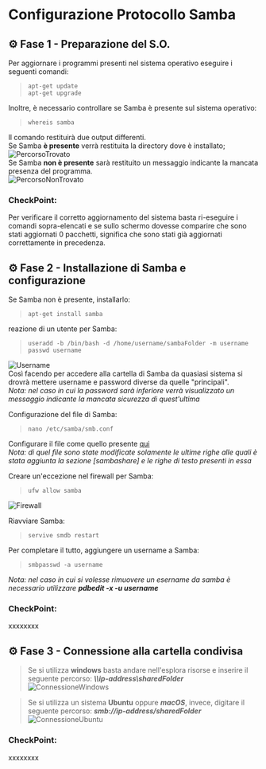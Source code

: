 # Configurazione Protocollo Samba

## :gear: Fase 1 - Preparazione del S.O.
Per aggiornare i programmi presenti nel sistema operativo eseguire i seguenti comandi: <br>
>     apt-get update
>     apt-get upgrade

Inoltre, è necessario controllare se Samba è presente sul sistema operativo: <br>
>     whereis samba
Il comando restituirà due output differenti. <br>
Se Samba **è presente** verrà restituita la directory dove è installato; <br>
![PercorsoTrovato]() <br>
Se Samba **non è presente**  sarà restituito un messaggio indicante la mancata presenza del programma. <br>
![PercorsoNonTrovato]() <br>
 
### CheckPoint:
Per verificare il corretto aggiornamento del sistema basta ri-eseguire i comandi sopra-elencati e se sullo schermo dovesse comparire che sono stati aggiornati 0 pacchetti, significa che sono stati già aggiornati correttamente in precedenza.


## :gear: Fase 2 - Installazione di Samba e configurazione

Se Samba non è presente, installarlo:
>     apt-get install samba

reazione di un utente per Samba: <br>
>     useradd -b /bin/bash -d /home/username/sambaFolder -m username
>     passwd username
![Username]() <br>
Così facendo per accedere alla cartella di Samba da quasiasi sistema si drovrà mettere username e password diverse da quelle "principali". <br>
_Nota: nel caso in cui la password sarà inferiore verrà visualizzato un messaggio indicante la mancata sicurezza di quest'ultima_ <br>

Configurazione del file di Samba: <br>
>     nano /etc/samba/smb.conf
Configurare il file come quello presente [qui](/SMB/Files/smb.conf) <br>
_Nota: di quel file sono state modificate solamente le ultime righe alle quali è stata aggiunta la sezione [sambashare] e le righe di testo presenti in essa_ <br>

Creare un'eccezione nel firewall per Samba: <br>
>     ufw allow samba
![Firewall]() <br>

Riavviare Samba: <br>
>     servive smdb restart

Per completare il tutto, aggiungere un username a Samba:
>     smbpasswd -a username
_Nota: nel caso in cui si volesse rimuovere un esername da samba è necessario utilizzare ***pdbedit -x -u username***_

### CheckPoint:
xxxxxxxx


## :gear: Fase 3 - Connessione alla cartella condivisa
> Se si utilizza **windows** basta andare nell'esplora risorse e inserire il seguente percorso: ***\\\ip-address\sharedFolder*** <br>
![ConnessioneWindows](/SMB/Immagini/ConnessioneWindows)

> Se si utilizza un sistema **Ubuntu** oppure ***macOS***, invece, digitare il seguente percorso: ***smb://ip-address/sharedFolder*** <br>
![ConnessioneUbuntu](/SMB/Immagini/ConnessioneUbuntu)

### CheckPoint:
xxxxxxxx
